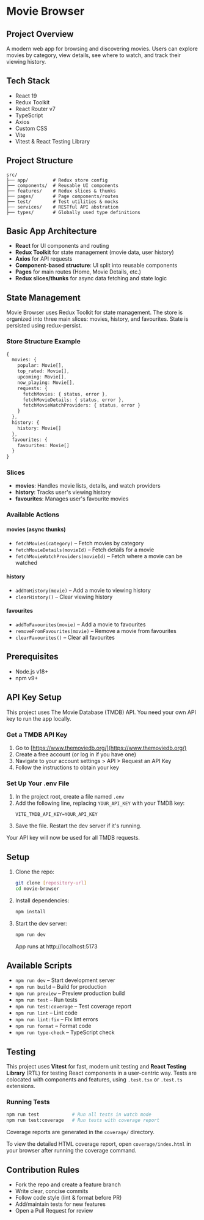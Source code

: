 # Movie Browser

## Project Overview

A modern web app for browsing and discovering movies. Users can explore movies by category, view details, see where to watch, and track their viewing history.

## Tech Stack

- React 19
- Redux Toolkit
- React Router v7
- TypeScript
- Axios
- Custom CSS
- Vite
- Vitest & React Testing Library

## Project Structure

```
src/
├── app/         # Redux store config
├── components/  # Reusable UI components
├── features/    # Redux slices & thunks
├── pages/       # Page components/routes
├── test/        # Test utilities & mocks
├── services/    # RESTful API abstration
├── types/       # Globally used type definitions
```

## Basic App Architecture

- **React** for UI components and routing
- **Redux Toolkit** for state management (movie data, user history)
- **Axios** for API requests
- **Component-based structure**: UI split into reusable components
- **Pages** for main routes (Home, Movie Details, etc.)
- **Redux slices/thunks** for async data fetching and state logic

## State Management

Movie Browser uses Redux Toolkit for state management. The store is organized into three main slices: movies, history, and favourites. State is persisted using redux-persist.

### Store Structure Example

```ts
{
  movies: {
    popular: Movie[],
    top_rated: Movie[],
    upcoming: Movie[],
    now_playing: Movie[],
    requests: {
      fetchMovies: { status, error },
      fetchMovieDetails: { status, error },
      fetchMovieWatchProviders: { status, error }
    }
  },
  history: {
    history: Movie[]
  },
  favourites: {
    favourites: Movie[]
  }
}
```

### Slices

- **movies**: Handles movie lists, details, and watch providers
- **history**: Tracks user's viewing history
- **favourites**: Manages user's favourite movies

### Available Actions

#### movies (async thunks)

- `fetchMovies(category)` – Fetch movies by category
- `fetchMovieDetails(movieId)` – Fetch details for a movie
- `fetchMovieWatchProviders(movieId)` – Fetch where a movie can be watched

#### history

- `addToHistory(movie)` – Add a movie to viewing history
- `clearHistory()` – Clear viewing history

#### favourites

- `addToFavourites(movie)` – Add a movie to favourites
- `removeFromFavourites(movie)` – Remove a movie from favourites
- `clearFavourites()` – Clear all favourites

## Prerequisites

- Node.js v18+
- npm v9+

## API Key Setup

This project uses The Movie Database (TMDB) API. You need your own API key to run the app locally.

### Get a TMDB API Key

1. Go to [https://www.themoviedb.org/](https://www.themoviedb.org/)
2. Create a free account (or log in if you have one)
3. Navigate to your account settings > API > Request an API Key
4. Follow the instructions to obtain your key

### Set Up Your .env File

1. In the project root, create a file named `.env`
2. Add the following line, replacing `YOUR_API_KEY` with your TMDB key:
   ```env
   VITE_TMDB_API_KEY=YOUR_API_KEY
   ```
3. Save the file. Restart the dev server if it's running.

Your API key will now be used for all TMDB requests.

## Setup

1. Clone the repo:
   ```bash
   git clone [repository-url]
   cd movie-browser
   ```
2. Install dependencies:
   ```bash
   npm install
   ```
3. Start the dev server:
   ```bash
   npm run dev
   ```
   App runs at http://localhost:5173

## Available Scripts

- `npm run dev` – Start development server
- `npm run build` – Build for production
- `npm run preview` – Preview production build
- `npm run test` – Run tests
- `npm run test:coverage` – Test coverage report
- `npm run lint` – Lint code
- `npm run lint:fix` – Fix lint errors
- `npm run format` – Format code
- `npm run type-check` – TypeScript check

## Testing

This project uses **Vitest** for fast, modern unit testing and **React Testing Library** (RTL) for testing React components in a user-centric way. Tests are colocated with components and features, using `.test.tsx` or `.test.ts` extensions.

### Running Tests

```bash
npm run test            # Run all tests in watch mode
npm run test:coverage   # Run tests with coverage report
```

Coverage reports are generated in the `coverage/` directory.

To view the detailed HTML coverage report, open `coverage/index.html` in your browser after running the coverage command.

## Contribution Rules

- Fork the repo and create a feature branch
- Write clear, concise commits
- Follow code style (lint & format before PR)
- Add/maintain tests for new features
- Open a Pull Request for review
